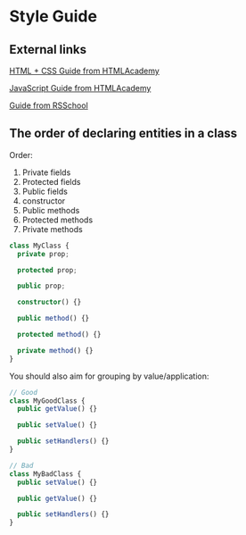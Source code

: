 # Style Guide

## External links

[HTML + CSS Guide from HTMLAcademy](https://codeguide.academy/html-css.html)

[JavaScript Guide from HTMLAcademy](https://codeguide.academy/javascript.html)

[Guide from RSSchool](https://github.com/rolling-scopes-school/tasks/tree/master/stage1/modules/clean-code)

## The order of declaring entities in a class

Order:
1. Private fields
2. Protected fields
3. Public fields
4. constructor
5. Public methods
6. Protected methods
7. Private methods 

```ts
class MyClass {
  private prop;

  protected prop;

  public prop;

  constructor() {}

  public method() {}

  protected method() {}

  private method() {}
}
```

You should also aim for grouping by value/application:
```ts
// Good
class MyGoodClass {
  public getValue() {}

  public setValue() {}

  public setHandlers() {}
}

// Bad
class MyBadClass {
  public setValue() {}

  public getValue() {}

  public setHandlers() {}
}
```
